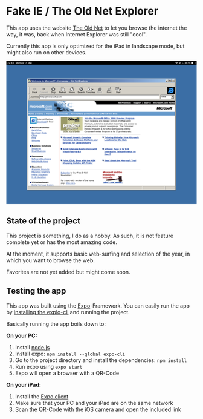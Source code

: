 # Fake IE / The Old Net Explorer

This app uses the website [The Old Net](https://theoldnet.com) to let you browse the internet the way, it was, back when Internet Explorer was still "cool".

Currently this app is only optimized for the iPad in landscape mode, but might also run on other devices.

![Screenshot](./screenshot.jpeg)

## State of the project

This project is something, I do as a hobby. As such, it is not feature complete yet or has the most amazing code.

At the moment, it supports basic web-surfing and selection of the year, in which you want to browse the web.

Favorites are not yet added but might come soon.

## Testing the app

This app was built using the [Expo](https://expo.io)-Framework. You can easily run the app by [installing the explo-cli](https://docs.expo.io/get-started/installation/) and running the project.

Basically running the app boils down to:

**On your PC:**

1. Install [node.js](https://nodejs.org/en/)
2. Install expo: `npm install --global expo-cli`
3. Go to the project directory and install the dependencies: `npm install`
4. Run expo using `expo start`
5. Expo will open a browser with a QR-Code

**On your iPad:**

1. Install the [Expo client](https://apps.apple.com/de/app/expo-client/id982107779)
2. Make sure that your PC and your iPad are on the same network
3. Scan the QR-Code with the iOS camera and open the included link
